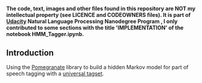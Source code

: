 #### The code, text, images and other files found in this repository are NOT my intellectual property (see LICENCE and CODEOWNERS files). It is part of [Udacity](https://www.udacity.com/) Natural Language Processing Nanodegree Program , I only contributed to some sections with the title **'IMPLEMENTATION'** of the notebook HMM_Tagger.ipynb.

## Introduction

Using the [Pomegranate](https://github.com/jmschrei/pomegranate) library to build a hidden Markov model for part of speech tagging with a [universal tagset](http://www.petrovi.de/data/universal.pdf). 
